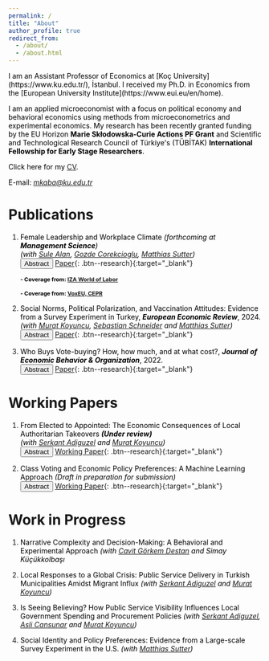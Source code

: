 ```yaml
---
permalink: /
title: "About"
author_profile: true
redirect_from: 
  - /about/
  - /about.html
---
```


<span style="color:Black; font-size: 14px">
I am an Assistant Professor of Economics at [Koç University](https://www.ku.edu.tr/), İstanbul. I received my Ph.D. in Economics from the [European University Institute](https://www.eui.eu/en/home).  </span>

<span style="color:Black; font-size: 14px"> I am an applied microeconomist with a focus on political economy and behavioral economics using methods from microeconometrics and experimental economics. My research has been recently granted funding by the EU Horizon <b>Marie Skłodowska-Curie Actions PF Grant</b> and Scientific and Technological Research Council of Türkiye's (TÜBİTAK) <b>International Fellowship for Early Stage Researchers</b>.  </span> 

<span style="color:Black; font-size: 14px"> Click here for my [CV](https://mustafakaba.github.io/files/CV_Kaba.pdf). </span>

<span style="color:Black; font-size: 14px"> E-mail: *mkaba@ku.edu.tr* </span>


# Publications

1. <span style="color:Black; font-size: 14px;"> Female Leadership and Workplace Climate
	 *(forthcoming at <b> Management Science</b>)*  <br> *(with [Sule Alan](https://sulealan.com/), [Gozde Corekcioglu](https://www.gozdecorekcioglu.com), [Matthias Sutter](https://www.coll.mpg.de/matthias-sutter))* </span> <br>
	<button onclick="myFunction('abstract6')" class="btn--research">Abstract</button> [Paper](https://pubsonline.informs.org/doi/10.1287/mnsc.2024.05507){: .btn--research}{:target="_blank"} 
	<p id="abstract6" style="display: none; text-align: justify; width: 75%;"><font size="2.5"> Using data from over 2,000 professionals in 24 large corporations in Turkiye, we explore the relationship between female leadership and the relational culture in the workplace. First, we document that while male and female leaders possess equal cognitive capacity, they diverge in socio-emotional characteristics. Next, we show that the relational dynamics in the workplace are different under male or female leadership. Male employees form homophilic professional ties under male leadership, whereas we observe less gender-segregated networks under female leadership where both males and females establish more links with their female colleagues. Female employees receive more support from their leaders and are less likely to quit under female leadership. However, female employees working under female leaders report worse workplace satisfaction and meritocracy. Delving into the mechanisms reveals that female employees depict a gloomier workplace climate in the absence of social support from their female leader. Overall, our findings highlight the influential role of social support from leaders and suggest that increasing supportive female presence in leadership positions may be an effective way to foster a more inclusive relational culture in the workplace. </font> </p> 
	
	<span style="color:Black; text-align: justify; font-size: 11px; display: inline-block; width: 75%;"> <b>- Coverage from: [IZA World of Labor](https://wol.iza.org/opinions/female-leaders-transforming-workplace-dynamics) </b>  </span> <br>
	
	<span style="color:Black; text-align: justify; font-size: 11px; display: inline-block; width: 75%;"> <b>- Coverage from: [VoxEU, CEPR](https://cepr.org/voxeu/columns/female-leadership-and-workplace-climate) </b>  </span> <br>

2. <span style="color:Black; font-size: 14px;"> Social Norms, Political Polarization, and Vaccination Attitudes: Evidence from a Survey Experiment in Turkey,
	<b>*European Economic Review*</b>, 2024.   <br> *(with [Murat Koyuncu](https://academics.boun.edu.tr/mkoyuncu/), [Sebastian Schneider](https://sebastianoschneider.com/) and [Matthias Sutter](https://www.coll.mpg.de/matthias-sutter))*  </span> <br>
	<button onclick="myFunction('abstract3')" class="btn--research">Abstract</button> [Paper](https://www.sciencedirect.com/science/article/pii/S0014292124001478){: .btn--research}{:target="_blank"}
	<p id="abstract3" style="display: none; text-align: justify; width: 75%;"><font size="2.5"> This paper examines vaccination as a descriptive social norm in the context of the Covid-19 pandemic. Using a large-scale survey experiment in Turkey, we first elicit respondents' vaccination attitudes and show that political affiliation is a strong predictor of it. We then use economic games to measure the extent of outgroup discrimination induced by respondents' attitudes towards vaccination. We find that while both pro- and anti-vaxxers discriminate against each other substantially, the pro-vaxxers discriminate more than the anti-vaxxers do. This polarization intensifies when pro- and anti-vaxxers perceive a political difference between them. Using randomized informational treatments, we show that a reminder or priming of external threats, appealing to a broadly shared social identity, might mitigate such outgroup discrimination. </font> </p> 
	
3. <span style="color:Black; font-size: 14px;"> Who Buys Vote-buying? How, how much, and at what cost?, <b>*Journal of Economic Behavior & Organization*</b>, 2022. </span> <br>
	<button onclick="myFunction('abstract1')" class="btn--research">Abstract</button> [Paper](https://www.sciencedirect.com/science/article/pii/S0167268121004704?casa_token=mINj6z4gSncAAAAA:HseceyY_9La3dcnzuooAIVwuXkocSNSEf82nIApVwtgZHwZfcuqqGe93t2cTRWdZLlSthtjK){: .btn--research}{:target="_blank"}
	<p id="abstract1" style="display: none; text-align: justify; width: 75%;"><font size="2.5"> In this paper, I estimate the causal effect of a local food-subsidy program on electoral outcomes. I exploit the variation in voters’ walking distances from the program stores to identify their accessibility to the program. I find that a distributive spending of ~5% of GDP per capita buys an additional vote for the incumbent. I then investigate who –based on partisanship– responds to the subsidy, and how much and how they respond. The findings indicate that all types of voters respond to the distributive spending in line with the reciprocity rule; however, they respond through different channels and in different magnitude. Importantly, the salient channel for opposition voters is abstention-buying, whereas incumbent supporters respond by an increased turnout. </font> </p>





# Working Papers

1. <span style="color:Black; font-size: 14px;"> From Elected to Appointed: The Economic Consequences of Local Authoritarian Takeovers *<b>(Under review)</b>* <b>  </b> <br>*(with [Serkant Adiguzel](https://serkantadiguzel.com/) and [Murat Koyuncu](https://academics.boun.edu.tr/mkoyuncu/))* </span> <br>
	<button onclick="myFunction('abstract5')" class="btn--research">Abstract</button>
	[Working Paper](/files/Public_procurement_draft.pdf){: .btn--research}{:target="_blank"}
	
	<p id="abstract5" style="display: none; text-align: justify; width: 75%;"><font size="2.5"> This paper investigates the impact of authoritarian takeovers on the rule of law and economic efficiency in local jurisdictions. Authoritarian takeovers refer to the replacement of elected officials with centrally appointed representatives. Using the universe of state contracts in Turkey and a staggered Difference-in-Differences (DiD) design, we show how authoritarian takeovers deteriorate the rule of law and reduce economic efficiency in public procurement. Notably, centrally appointed mayors use competitive auctions at a rate nearly half that of elected mayors and instead exploit legal provisions almost three times as often. Such practices inflate contract prices by 24% and reduce value for money by 40%, causing waste equivalent to 6% of procurement spending in the affected municipalities. These results are robust to various tests, including Regression Discontinuity (RD) estimation. Probing the underlying mechanisms, we find evidence for diminished local accountability driving these effects. By contrast, we do not find evidence for either the coordination benefits from a more centralized governance or politicians' discretion leading to quality improvements in procurement. In an era of global autocratization, our sub-national evidence on authoritarian takeovers underscores the instrumental value of democracy. </font> </p>
	

2. <span style="color:Black; font-size: 14px;"> Class Voting and Economic Policy Preferences: A Machine Learning Approach *(Draft in preparation for submission)*  </span> <br>
	<button onclick="myFunction('abstract8')" class="btn--research">Abstract</button> [Working Paper](/files/Class_voting.pdf){: .btn--research}{:target="_blank"} 
	<p id="abstract8" style="display: none; text-align: justify; width: 75%;"><font size="2.5"> Policy preferences are assumed to have become less anchored in social class due to rising living standards, the broadening reach of education, and increased social mobility. However, there has yet to be a systematic approach to gauging the extent of class-based distinctions in economic policy preferences and their evolution across time and space. In this study, using predictive modeling, I introduce a novel metric for assessing class distinctiveness in economic policy preferences and estimate it for 18 European countries at three different points in time. I then validate this innovative measure and delve into its implications for class-based voting. </font> </p> 
	
		

# Work in Progress

1. <span style="color:Black; font-size: 14px;"> Narrative Complexity and Decision-Making: A Behavioral and Experimental Approach *(with [Cavit Görkem Destan](https://www.cgdestan.com/) and Simay Küçükkolbaşı* </span> 
	
2. <span style="color:Black; font-size: 14px;"> Local Responses to a Global Crisis: Public Service Delivery in Turkish Municipalities Amidst Migrant Influx *(with [Serkant Adiguzel](https://serkantadiguzel.com/) and [Murat Koyuncu](https://academics.boun.edu.tr/mkoyuncu/))* </span> 

3. <span style="color:Black; font-size: 14px;"> Is Seeing Believing? How Public Service Visibility Influences Local Government Spending and Procurement Policies *(with [Serkant Adiguzel](https://serkantadiguzel.com/), [Asli Cansunar](https://www.aslicansunar.com/) and [Murat Koyuncu](https://academics.boun.edu.tr/mkoyuncu/))* </span> 
	
4. <span style="color:Black; font-size: 14px;"> Social Identity and Policy Preferences: Evidence from a Large-scale Survey Experiment in the U.S.
	*(with [Matthias Sutter](https://www.coll.mpg.de/matthias-sutter))* </span> 
	